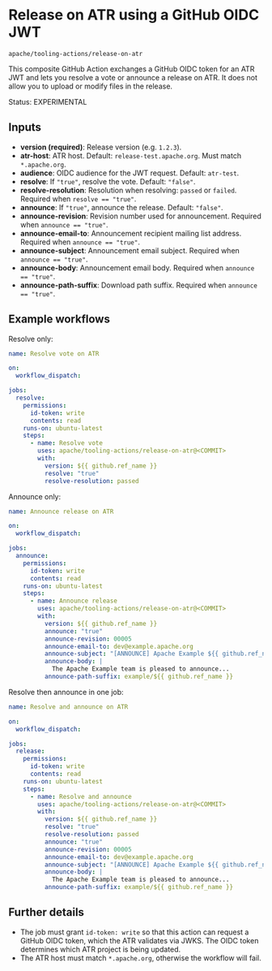 # Release on ATR using a GitHub OIDC JWT

```
apache/tooling-actions/release-on-atr
```

This composite GitHub Action exchanges a GitHub OIDC token for an ATR JWT and lets you resolve a vote or announce a release on ATR. It does not allow you to upload or modify files in the release.

Status: EXPERIMENTAL

## Inputs

- **version (required)**: Release version (e.g. `1.2.3`).
- **atr-host**: ATR host. Default: `release-test.apache.org`. Must match `*.apache.org`.
- **audience**: OIDC audience for the JWT request. Default: `atr-test`.
- **resolve**: If `"true"`, resolve the vote. Default: `"false"`.
- **resolve-resolution**: Resolution when resolving: `passed` or `failed`. Required when `resolve == "true"`.
- **announce**: If `"true"`, announce the release. Default: `"false"`.
- **announce-revision**: Revision number used for announcement. Required when `announce == "true"`.
- **announce-email-to**: Announcement recipient mailing list address. Required when `announce == "true"`.
- **announce-subject**: Announcement email subject. Required when `announce == "true"`.
- **announce-body**: Announcement email body. Required when `announce == "true"`.
- **announce-path-suffix**: Download path suffix. Required when `announce == "true"`.

## Example workflows

Resolve only:

```yaml
name: Resolve vote on ATR

on:
  workflow_dispatch:

jobs:
  resolve:
    permissions:
      id-token: write
      contents: read
    runs-on: ubuntu-latest
    steps:
      - name: Resolve vote
        uses: apache/tooling-actions/release-on-atr@<COMMIT>
        with:
          version: ${{ github.ref_name }}
          resolve: "true"
          resolve-resolution: passed
```

Announce only:

```yaml
name: Announce release on ATR

on:
  workflow_dispatch:

jobs:
  announce:
    permissions:
      id-token: write
      contents: read
    runs-on: ubuntu-latest
    steps:
      - name: Announce release
        uses: apache/tooling-actions/release-on-atr@<COMMIT>
        with:
          version: ${{ github.ref_name }}
          announce: "true"
          announce-revision: 00005
          announce-email-to: dev@example.apache.org
          announce-subject: "[ANNOUNCE] Apache Example ${{ github.ref_name }} released"
          announce-body: |
            The Apache Example team is pleased to announce...
          announce-path-suffix: example/${{ github.ref_name }}
```

Resolve then announce in one job:

```yaml
name: Resolve and announce on ATR

on:
  workflow_dispatch:

jobs:
  release:
    permissions:
      id-token: write
      contents: read
    runs-on: ubuntu-latest
    steps:
      - name: Resolve and announce
        uses: apache/tooling-actions/release-on-atr@<COMMIT>
        with:
          version: ${{ github.ref_name }}
          resolve: "true"
          resolve-resolution: passed
          announce: "true"
          announce-revision: 00005
          announce-email-to: dev@example.apache.org
          announce-subject: "[ANNOUNCE] Apache Example ${{ github.ref_name }} released"
          announce-body: |
            The Apache Example team is pleased to announce...
          announce-path-suffix: example/${{ github.ref_name }}
```

## Further details

- The job must grant `id-token: write` so that this action can request a GitHub OIDC token, which the ATR validates via JWKS. The OIDC token determines which ATR project is being updated.
- The ATR host must match `*.apache.org`, otherwise the workflow will fail.
